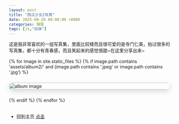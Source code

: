 ```yaml
---
layout: post
title: "西瓜少女2写真"
date: 2025-08-20 00:00:00 +0900
categories: 随笔
tags: [jk,"白袜"]
---
```


这是我非常喜欢的一组写真集，里面比较矮而且很可爱的是寺门仁美，拍过很多的写真集，都十分有青春感，而且笑起来的感觉很甜~在这里分享出来~

<!-- 一行一张大图的样式（只影响本页） -->
<style>
  .gallery-onecol {
    display: grid;
    grid-template-columns: 1fr;  /* 一行一张 */
    gap: 25px;                   /* 间距大一点 */
    margin: 1rem 0 2rem;
  }
  .gallery-onecol a { display:block; border-radius:12px; overflow:hidden; box-shadow:0 6px 18px rgba(0,0,0,.15); }
  .gallery-onecol img { width:100%; height:auto; object-fit:contain; display:block; }
</style>

<div class="gallery-onecol">
  {% for image in site.static_files %}
    {% if image.path contains 'assets/album2/' and (image.path contains '.jpeg' or image.path contains '.jpg') %}
      <a href="{{ site.baseurl }}{{ image.path }}" target="_blank" rel="noopener">
        <img src="{{ site.baseurl }}{{ image.path }}" alt="album image" loading="lazy">
      </a>
    {% endif %}
  {% endfor %}
</div>


- 回到主页 [点击](https://cannot5dme.github.io)
